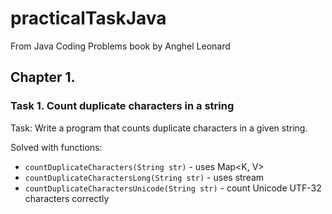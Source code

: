 # practicalTaskJava

From Java Coding Problems book by  Anghel Leonard

## Chapter 1.
### Task 1. Count duplicate characters in a string

Task: Write a program that counts duplicate characters in a given string.

Solved with functions:
* `countDuplicateCharacters(String str)` - uses Map<K, V>
* `countDuplicateCharactersLong(String str)` - uses stream
* `countDuplicateCharactersUnicode(String str)` - count Unicode UTF-32 characters correctly 

